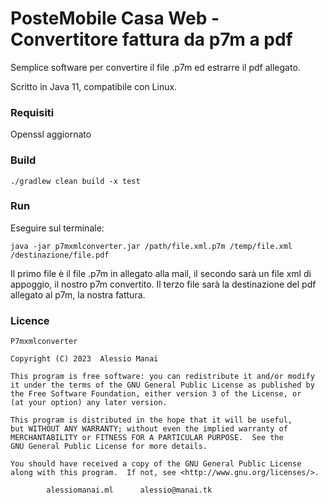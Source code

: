 # PosteMobile Casa Web - Convertitore fattura da p7m a pdf

Semplice software per convertire il file .p7m ed estrarre il pdf allegato.

Scritto in Java 11, compatibile con Linux.

### Requisiti

Openssl aggiornato

### Build

`./gradlew clean build -x test`

### Run

Eseguire sul terminale:

`java -jar p7mxmlconverter.jar /path/file.xml.p7m /temp/file.xml /destinazione/file.pdf`

Il primo file è il file .p7m in allegato alla mail, il secondo sarà un file xml di appoggio, il nostro p7m convertito.
Il terzo file sarà la destinazione del pdf allegato al p7m, la nostra fattura.

### Licence

	P7mxmlconverter

	Copyright (C) 2023  Alessio Manai

 	This program is free software: you can redistribute it and/or modify
 	it under the terms of the GNU General Public License as published by
 	the Free Software Foundation, either version 3 of the License, or
 	(at your option) any later version.
	
 	This program is distributed in the hope that it will be useful,
	but WITHOUT ANY WARRANTY; without even the implied warranty of
	MERCHANTABILITY or FITNESS FOR A PARTICULAR PURPOSE.  See the
 	GNU General Public License for more details.
	
	You should have received a copy of the GNU General Public License
	along with this program.  If not, see <http://www.gnu.org/licenses/>.

 			alessiomanai.ml      alessio@manai.tk